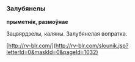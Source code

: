 ### Залубянелы
**прыметнік, размоўнае**

Зацвярдзелы, каляны. Залубянелая вопратка.

<a rel="author">[http://rv-blr.com/](http://rv-blr.com/slounik.jsp?letterId=0&maskId=0&pageId=1032)</a>
